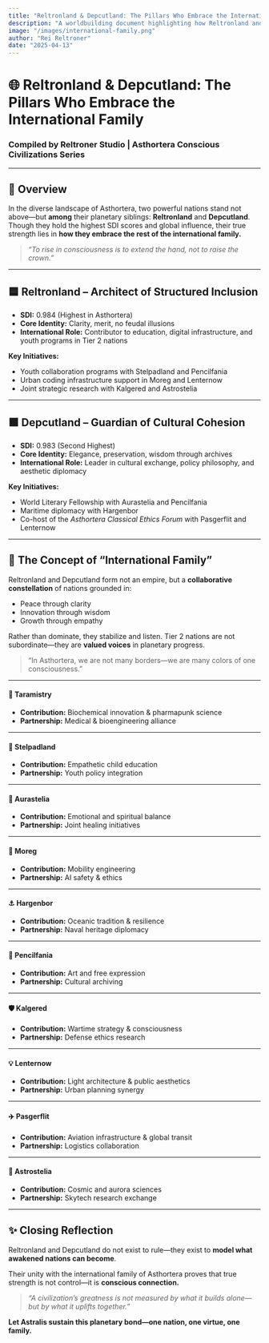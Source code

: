 ```yaml
---
title: "Reltronland & Depcutland: The Pillars Who Embrace the International Family"
description: "A worldbuilding document highlighting how Reltronland and Depcutland, as Tier 1 civilizations, actively collaborate with Tier 2 nations across Asthortera, forming a planetary family built on unity, diplomacy, and conscious growth."
image: "/images/international-family.png"
author: "Rei Reltroner"
date: "2025-04-13"
---
```


# 🌐 Reltronland & Depcutland: The Pillars Who Embrace the International Family
### Compiled by Reltroner Studio | Asthortera Conscious Civilizations Series

---

## 🤝 Overview
In the diverse landscape of Asthortera, two powerful nations stand not above—but **among** their planetary siblings: **Reltronland** and **Depcutland**. Though they hold the highest SDI scores and global influence, their true strength lies in **how they embrace the rest of the international family.**

> *“To rise in consciousness is to extend the hand, not to raise the crown.”*

---

## 🟦 Reltronland – Architect of Structured Inclusion
- **SDI:** 0.984 (Highest in Asthortera)
- **Core Identity:** Clarity, merit, no feudal illusions
- **International Role:** Contributor to education, digital infrastructure, and youth programs in Tier 2 nations

**Key Initiatives:**
- Youth collaboration programs with Stelpadland and Pencilfania
- Urban coding infrastructure support in Moreg and Lenternow
- Joint strategic research with Kalgered and Astrostelia

---

## 🟫 Depcutland – Guardian of Cultural Cohesion
- **SDI:** 0.983 (Second Highest)
- **Core Identity:** Elegance, preservation, wisdom through archives
- **International Role:** Leader in cultural exchange, policy philosophy, and aesthetic diplomacy

**Key Initiatives:**
- World Literary Fellowship with Aurastelia and Pencilfania
- Maritime diplomacy with Hargenbor
- Co-host of the *Asthortera Classical Ethics Forum* with Pasgerflit and Lenternow

---

## 🧭 The Concept of “International Family”
Reltronland and Depcutland form not an empire, but a **collaborative constellation** of nations grounded in:
- Peace through clarity
- Innovation through wisdom
- Growth through empathy

Rather than dominate, they stabilize and listen. Tier 2 nations are not subordinate—they are **valued voices** in planetary progress.

> “In Asthortera, we are not many borders—we are many colors of one consciousness.”

---

#### 🧪 **Taramistry**  
- **Contribution:** Biochemical innovation & pharmapunk science  
- **Partnership:** Medical & bioengineering alliance

---

#### 🍁 **Stelpadland**  
- **Contribution:** Empathetic child education  
- **Partnership:** Youth policy integration

---

#### 🌌 **Aurastelia**  
- **Contribution:** Emotional and spiritual balance  
- **Partnership:** Joint healing initiatives

---

#### 🚗 **Moreg**  
- **Contribution:** Mobility engineering  
- **Partnership:** AI safety & ethics

---

#### ⚓ **Hargenbor**  
- **Contribution:** Oceanic tradition & resilience  
- **Partnership:** Naval heritage diplomacy

---

#### 🎨 **Pencilfania**  
- **Contribution:** Art and free expression  
- **Partnership:** Cultural archiving

---

#### 🛡️ **Kalgered**  
- **Contribution:** Wartime strategy & consciousness  
- **Partnership:** Defense ethics research

---

#### 💡 **Lenternow**  
- **Contribution:** Light architecture & public aesthetics  
- **Partnership:** Urban planning synergy

---

#### ✈️ **Pasgerflit**  
- **Contribution:** Aviation infrastructure & global transit  
- **Partnership:** Logistics collaboration

---

#### 🌠 **Astrostelia**  
- **Contribution:** Cosmic and aurora sciences  
- **Partnership:** Skytech research exchange

---

## ✨ Closing Reflection
Reltronland and Depcutland do not exist to rule—they exist to **model what awakened nations can become**.

Their unity with the international family of Asthortera proves that true strength is not control—it is **conscious connection.**

> *“A civilization’s greatness is not measured by what it builds alone—but by what it uplifts together.”*

**Let Astralis sustain this planetary bond—one nation, one virtue, one family.**

